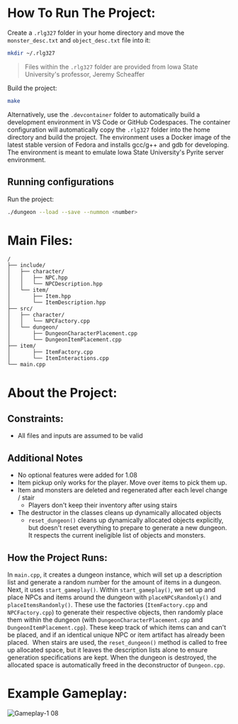 # How To Run The Project:

 Create a `.rlg327` folder in your home directory and move the `monster_desc.txt` and `object_desc.txt` file into it:
```bash
mkdir ~/.rlg327
```

> Files within the `.rlg327` folder are provided from Iowa State University's professor, Jeremy Scheaffer

Build the project:
```bash
make
```

Alternatively, use the `.devcontainer` folder to automatically build a development environment in VS Code or GitHub Codespaces. The container configuration
will automatically copy the `.rlg327` folder into the home directory and build the project. The environment uses a Docker image of the latest stable version of Fedora and installs gcc/g++ and gdb for developing. The environment is meant to emulate Iowa State University's Pyrite server environment.

## Running configurations
Run the project:
```bash
./dungeon --load --save --nummon <number>
```


# Main Files:
```plain
/
├── include/
│   ├── character/
│   │   ├── NPC.hpp
│   │   └── NPCDescription.hpp
│   └── item/
│       ├── Item.hpp
│       └── ItemDescription.hpp
├── src/
│   ├── character/
│   │   └── NPCFactory.cpp
│   └── dungeon/
│       ├── DungeonCharacterPlacement.cpp
│       └── DungeonItemPlacement.cpp
├── item/
│       ├── ItemFactory.cpp
│       └── ItemInteractions.cpp
└── main.cpp
```

# About the Project:

## Constraints:
- All files and inputs are assumed to be valid

## Additional Notes
- No optional features were added for 1.08
- Item pickup only works for the player. Move over items to pick them up.
- Item and monsters are deleted and regenerated after each level change / stair
	- Players don't keep their inventory after using stairs
- The destructor in the classes cleans up dynamically allocated objects
	- `reset_dungeon()` cleans up dynamically allocated objects explicitly, but doesn't reset everything to prepare to generate a new dungeon. It respects the current ineligible list of objects and monsters.

## How the Project Runs:
In `main.cpp`, it creates a dungeon instance, which will set up a description list and generate a random number for the amount of items in a dungeon. Next, it uses `start_gameplay()`. Within `start_gameplay()`, we set up and place NPCs and items around the dungeon with `placeNPCsRandomly()` and `placeItemsRandomly()`. These use the factories (`ItemFactory.cpp` and `NPCFactory.cpp`) to generate their respective objects, then randomly place them within the dungeon (with `DungeonCharacterPlacement.cpp` and `DungeonItemPlacement.cpp`). These keep track of which items can and can't be placed, and if an identical unique NPC or item artifact has already been placed.  When stairs are used, the `reset_dungeon()` method is called to free up allocated space, but it leaves the description lists alone to ensure generation specifications are kept. When the dungeon is destroyed, the allocated space is automatically freed in the deconstructor of `Dungeon.cpp`.


# Example Gameplay:
![Gameplay-1 08](https://github.com/user-attachments/assets/896063c8-cc16-4f01-b569-7ebb3150630e)
